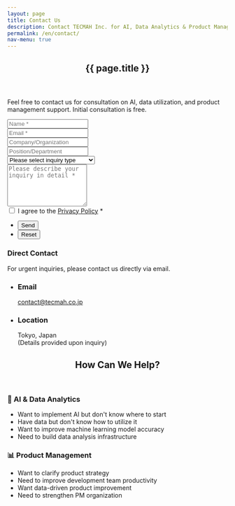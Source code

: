 ```yaml
---
layout: page
title: Contact Us
description: Contact TECMAH Inc. for AI, Data Analytics & Product Management Support
permalink: /en/contact/
nav-menu: true
---
```


<div id="main" class="alt">
  <section id="one">
    <div class="inner">
      <header class="major">
        <h1>{{ page.title }}</h1>
      </header>
      <p>Feel free to contact us for consultation on AI, data utilization, and product management support. Initial consultation is free.</p>
    </div>
  </section>

  <!-- Contact Form -->
  <section id="contact-form">
    <div class="inner">
      <div class="row">
        <div class="8u 12u$(small)">
          <form method="post" action="https://formspree.io/f/your-form-id">
            <div class="row uniform">
              <div class="6u 12u$(xsmall)">
                <input type="text" name="name" id="name" placeholder="Name *" autocomplete="name" required />
              </div>
              <div class="6u$ 12u$(xsmall)">
                <input type="email" name="email" id="email" placeholder="Email *" autocomplete="email" required />
              </div>
              <div class="6u 12u$(xsmall)">
                <input type="text" name="company" id="company" placeholder="Company/Organization" autocomplete="organization" />
              </div>
              <div class="6u$ 12u$(xsmall)">
                <input type="text" name="position" id="position" placeholder="Position/Department" autocomplete="organization-title" />
              </div>
              <div class="12u$">
                <div class="select-wrapper">
                  <select name="inquiry_type" id="inquiry_type">
                    <option value="">Please select inquiry type</option>
                    <option value="ai-data">AI & Data Analytics</option>
                    <option value="product-management">Product Management Support</option>
                    <option value="consulting">Consulting</option>
                    <option value="partnership">Partnership</option>
                    <option value="other">Other</option>
                  </select>
                </div>
              </div>
              <div class="12u$">
                <textarea name="message" id="message" placeholder="Please describe your inquiry in detail *" rows="6" required></textarea>
              </div>
              <div class="12u$">
                <input type="checkbox" id="privacy" name="privacy" required>
                <label for="privacy">
                  I agree to the <a href="/en/policy/" target="_blank">Privacy Policy</a> *
                </label>
              </div>
              <div class="12u$">
                <ul class="actions">
                  <li><input type="submit" value="Send" class="primary" /></li>
                  <li><input type="reset" value="Reset" /></li>
                </ul>
              </div>
            </div>
          </form>
        </div>
        <div class="4u$ 12u$(small)">
          <div class="contact-info">
            <h3>Direct Contact</h3>
            <p>For urgent inquiries, please contact us directly via email.</p>
            <ul class="contact">
              <li>
                <h3>Email</h3>
                <a href="mailto:contact@tecmah.co.jp">contact@tecmah.co.jp</a>
              </li>
              <li>
                <h3>Location</h3>
                <span>Tokyo, Japan<br />
                (Details provided upon inquiry)</span>
              </li>
            </ul>
          </div>
        </div>
      </div>
    </div>
  </section>

  <!-- Services Overview -->
  <section id="services-overview">
    <div class="inner">
      <header>
        <h2>How Can We Help?</h2>
      </header>
      <div class="row">
        <div class="6u 12u$(medium)">
          <h3>🤖 AI & Data Analytics</h3>
          <ul>
            <li>Want to implement AI but don't know where to start</li>
            <li>Have data but don't know how to utilize it</li>
            <li>Want to improve machine learning model accuracy</li>
            <li>Need to build data analysis infrastructure</li>
          </ul>
        </div>
        <div class="6u$ 12u$(medium)">
          <h3>📊 Product Management</h3>
          <ul>
            <li>Want to clarify product strategy</li>
            <li>Need to improve development team productivity</li>
            <li>Want data-driven product improvement</li>
            <li>Need to strengthen PM organization</li>
          </ul>
        </div>
      </div>
    </div>
  </section>
</div>

